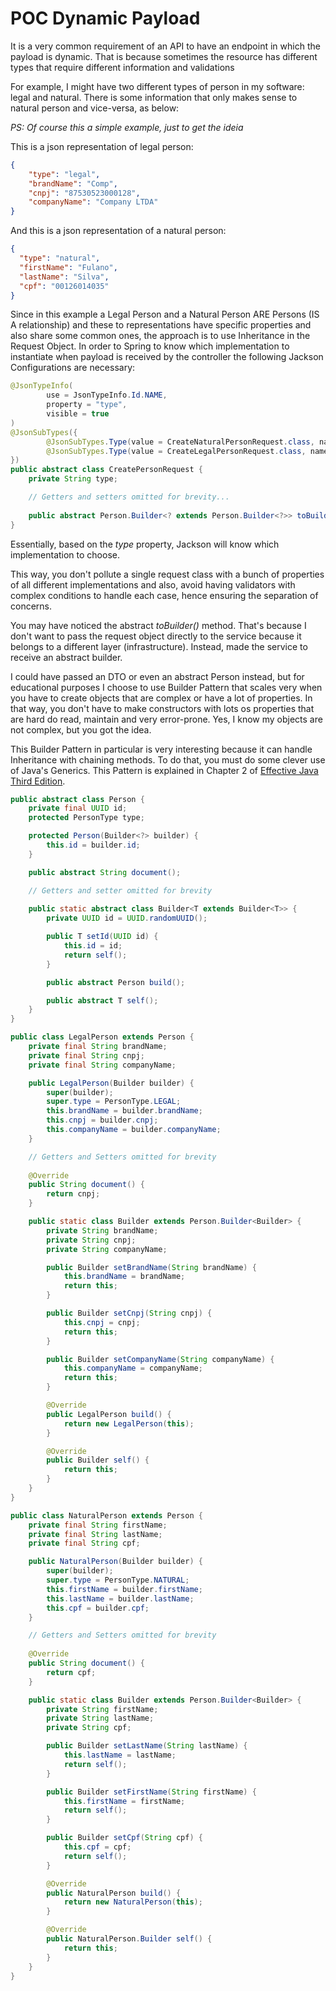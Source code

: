 # POC Dynamic Payload

It is a very common requirement of an API to have an endpoint in which the payload is dynamic.
That is because sometimes the resource has different types that require different information and validations

For example, I might have two different types of person in my software: legal and natural. There is some information 
that only makes sense to natural person and vice-versa, as below:

*PS: Of course this a simple example, just to get the ideia* 

This is a json representation of legal person:
```json
{
    "type": "legal",
    "brandName": "Comp",
    "cnpj": "87530523000128",
    "companyName": "Company LTDA"
}
```

And this is a json representation of a natural person:
```json
{
  "type": "natural",
  "firstName": "Fulano",
  "lastName": "Silva",
  "cpf": "00126014035"
}
```

Since in this example a Legal Person and a Natural Person ARE Persons (IS A relationship) 
and these to representations have specific properties and also share some common ones, the
approach is to use Inheritance in the Request Object. In order to Spring to know which implementation
to instantiate when payload is received by the controller the following Jackson Configurations are necessary:

```java
@JsonTypeInfo(
        use = JsonTypeInfo.Id.NAME,
        property = "type",
        visible = true
)
@JsonSubTypes({
        @JsonSubTypes.Type(value = CreateNaturalPersonRequest.class, name = "natural"),
        @JsonSubTypes.Type(value = CreateLegalPersonRequest.class, name = "legal")
})
public abstract class CreatePersonRequest {
    private String type;

    // Getters and setters omitted for brevity...
    
    public abstract Person.Builder<? extends Person.Builder<?>> toBuilder();
}
```

Essentially, based on the *type* property, Jackson will know which implementation to choose.

This way, you don't pollute a single request class with a bunch of properties of all different implementations
and also, avoid having validators with complex conditions to handle each case, hence ensuring the separation
of concerns.

You may have noticed the abstract *toBuilder()* method. That's because I don't want to pass the request
object directly to the service because it belongs to a different layer (infrastructure). 
Instead, made the service to receive an abstract builder. 

I could have passed an DTO or even an abstract Person instead, but for educational purposes I choose to
use Builder Pattern that scales very when you have to create objects that are complex or have a lot of properties.
In that way, you don't have to make constructors with lots os properties that are hard do read, maintain and very
error-prone. Yes, I know my objects are not complex, but you got the idea.

This Builder Pattern in particular is very interesting because it can handle Inheritance with chaining methods.
To do that, you must do some clever use of Java's Generics. This Pattern is explained in Chapter 2 of 
[Effective Java Third Edition](https://a.co/d/9TF63Tf).

```java
public abstract class Person {
    private final UUID id;
    protected PersonType type;

    protected Person(Builder<?> builder) {
        this.id = builder.id;
    }

    public abstract String document();

    // Getters and setter omitted for brevity
    
    public static abstract class Builder<T extends Builder<T>> {
        private UUID id = UUID.randomUUID();

        public T setId(UUID id) {
            this.id = id;
            return self();
        }

        public abstract Person build();

        public abstract T self();
    }
}
```

```java
public class LegalPerson extends Person {
    private final String brandName;
    private final String cnpj;
    private final String companyName;

    public LegalPerson(Builder builder) {
        super(builder);
        super.type = PersonType.LEGAL;
        this.brandName = builder.brandName;
        this.cnpj = builder.cnpj;
        this.companyName = builder.companyName;
    }

    // Getters and Setters omitted for brevity
    
    @Override
    public String document() {
        return cnpj;
    }

    public static class Builder extends Person.Builder<Builder> {
        private String brandName;
        private String cnpj;
        private String companyName;

        public Builder setBrandName(String brandName) {
            this.brandName = brandName;
            return this;
        }

        public Builder setCnpj(String cnpj) {
            this.cnpj = cnpj;
            return this;
        }

        public Builder setCompanyName(String companyName) {
            this.companyName = companyName;
            return this;
        }

        @Override
        public LegalPerson build() {
            return new LegalPerson(this);
        }

        @Override
        public Builder self() {
            return this;
        }
    }
}
```

```java
public class NaturalPerson extends Person {
    private final String firstName;
    private final String lastName;
    private final String cpf;

    public NaturalPerson(Builder builder) {
        super(builder);
        super.type = PersonType.NATURAL;
        this.firstName = builder.firstName;
        this.lastName = builder.lastName;
        this.cpf = builder.cpf;
    }

    // Getters and Setters omitted for brevity
    
    @Override
    public String document() {
        return cpf;
    }

    public static class Builder extends Person.Builder<Builder> {
        private String firstName;
        private String lastName;
        private String cpf;

        public Builder setLastName(String lastName) {
            this.lastName = lastName;
            return self();
        }

        public Builder setFirstName(String firstName) {
            this.firstName = firstName;
            return self();
        }

        public Builder setCpf(String cpf) {
            this.cpf = cpf;
            return self();
        }

        @Override
        public NaturalPerson build() {
            return new NaturalPerson(this);
        }

        @Override
        public NaturalPerson.Builder self() {
            return this;
        }
    }
}
```